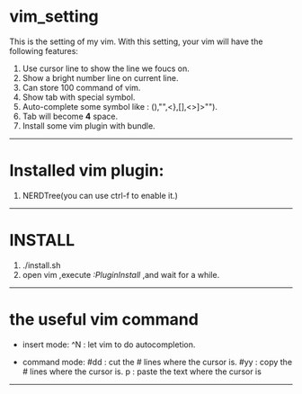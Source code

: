 # vim_setting
This is the setting of my vim.
With this setting, your vim will have the following features:
1. Use cursor line to show the line we foucs on.
2. Show a bright number line on current line.
3. Can store 100 command of vim.
4. Show tab with special symbol.
5. Auto-complete some symbol like : (),"",<},[],<>]>"").
6. Tab will become **4** space.
7. Install some vim plugin with bundle.

---
# Installed vim plugin:
1. NERDTree(you can use ctrl-f to enable it.) 

---

# INSTALL
1. ./install.sh
2. open vim ,execute *:PluginInstall* ,and wait for a while.
---

# the useful vim command
- insert mode:
^N : let vim to do autocompletion.

- command mode:
\#dd : cut the \# lines where the cursor is.
\#yy : copy the \# lines where the cursor is.
p : paste the text where the cursor is

---

 
